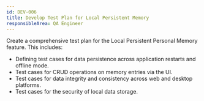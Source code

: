 ```yaml
---
id: DEV-006
title: Develop Test Plan for Local Persistent Memory
responsibleArea: QA Engineer
---
```

Create a comprehensive test plan for the Local Persistent Personal Memory feature. This includes:
*   Defining test cases for data persistence across application restarts and offline mode.
*   Test cases for CRUD operations on memory entries via the UI.
*   Test cases for data integrity and consistency across web and desktop platforms.
*   Test cases for the security of local data storage.